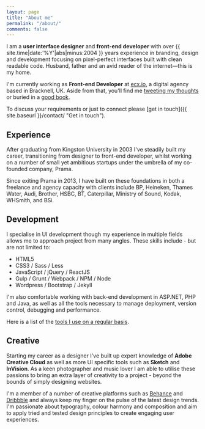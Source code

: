 ```yaml
---
layout: page
title: "About me"
permalink: "/about/"
comments: false
---
```



I am a **user interface designer** and **front-end developer** with over {{ site.time|date:'%Y'|abs|minus:2004 }} years experience in branding, design and development focusing on pixel-perfect interfaces built with clean readable code. Husband, father and an avid reader of the internet—this is my home.

I'm currently working as **Front-end Developer** at <a href="http://www.ecx.io" target="_blank" title="ecx.io - Creating Digital Success">ecx.io</a>, a digital agency based in Bracknell, UK. Aside from that, you'll find me <a href="http://www.twitter.com/ajaykarwal" target="_blank" title="Follow me on Twitter">tweeting my thoughts</a> or buried in a <a href="https://www.goodreads.com/ajaykarwal" target="_blank" title="My Goodreads profile">good book</a>.


To discuss your requirements or just to connect please [get in touch]({{ site.baseurl }}/contact/ "Get in touch").


## Experience
After graduating from Kingston University in 2003 I've steadily built my career, transitioning from designer to front-end developer, whilst working on a number of small yet ambitious startups under the umbrella of my co-founded company, Prama.


Since exiting Prama in 2013, I have built on these foundations in both a freelance and agency capacity with clients include BP, Heineken, Thames Water, Audi, Brother, HSBC, BT, Caterpillar, Ministry of Sound, Kodak, WHSmith, and BSi.


## Development
I specialise in UI development though my experience in multiple fields allows me to approach project from many angles. These skills include - but are not limited to:

- HTML5
- CSS3 / Sass / Less
- JavaScript / jQuery / ReactJS
- Gulp / Grunt / Webpack / NPM / Node
- Wordpress / Bootstrap / Jekyll

I'm also comfortable working with back-end development in ASP.NET, PHP and Java, as well as all the tools necessary to manage deployment, version control, debugging and performance.

Here is a list of the [tools I use on a regular basis](/uses/).


## Creative
Starting my career as a designer I've built up expert knowledge of **Adobe Creative Cloud** as well as more UI specific tools such as **Sketch** and **InVision**. As a keen photographer and music lover I am able to utilise these passions to bring an extra layer of creativity to a project - beyond the bounds of simply designing websites.


I'm a member of a number of creative platforms such as <a href="http://www.behance.net/ajaykarwal" target="_blank" title="My Behance profile">Behance</a> and <a href="http://www.dribbble.com/ajaykarwal" target="_blank" title="My Dribbble profile">Dribbble</a> and always keep my finger on the pulse of the latest design trends. I'm passionate about typography, colour harmony and composition and aim to apply tried and tested design principles to create engaging user experiences.
